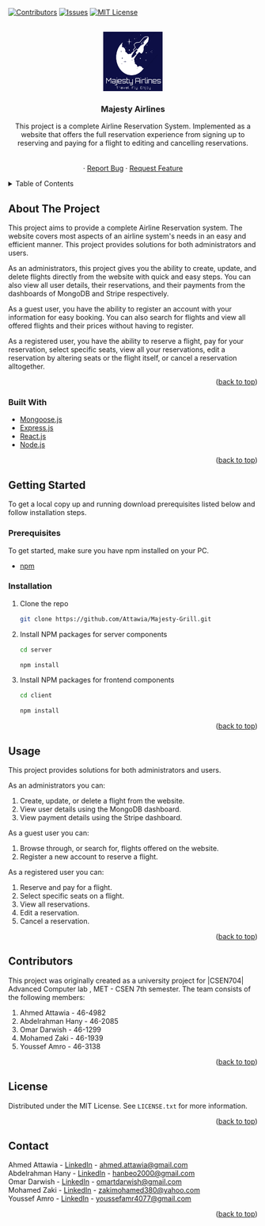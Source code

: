 <div id="top"></div>


[![Contributors][contributors-shield]][contributors-url]
[![Issues][issues-shield]][issues-url]
[![MIT License][license-shield]][license-url]



<!-- PROJECT LOGO -->
<br />
<div align="center">
  <a href="https://github.com/Attawia/Majesty-Grill">
    <img src="client/src/components/Navbar/logo.png" alt="Logo" width="120" height="120">
  </a>

<h3 align="center">Majesty Airlines</h3>

  <p align="center">
    This project is a complete Airline Reservation System. Implemented as a website that offers the full reservation experience from signing up to reserving and paying for a flight to editing and cancelling reservations.
    <br />
    <br />
    <br />
    ·
    <a href="https://github.com/Attawia/Majesty-Grill/issues">Report Bug</a>
    ·
    <a href="https://github.com/Attawia/Majesty-Grill/issues">Request Feature</a>
  </p>
</div>



<!-- TABLE OF CONTENTS -->
<details>
  <summary>Table of Contents</summary>
  <ol>
    <li>
      <a href="#about-the-project">About The Project</a>
      <ul>
        <li><a href="#built-with">Built With</a></li>
      </ul>
    </li>
    <li>
      <a href="#getting-started">Getting Started</a>
      <ul>
        <li><a href="#prerequisites">Prerequisites</a></li>
        <li><a href="#installation">Installation</a></li>
      </ul>
    </li>
    <li><a href="#usage">Usage</a></li>
    <li><a href="#contributors">Contributors</a></li>
    <li><a href="#license">License</a></li>
    <li><a href="#contact">Contact</a></li>
  </ol>
</details>



<!-- ABOUT THE PROJECT -->
## About The Project

This project aims to provide a complete Airline Reservation system. The website covers most aspects of an airline system's needs in an easy and efficient manner. This project provides solutions for both administrators and users. 

As an administrators, this project gives you the ability to create, update, and delete flights directly from the website with quick and easy steps. You can also view all user details, their reservations, and their payments from the dashboards of MongoDB and Stripe respectively.

As a guest user, you have the ability to register an account with your information for easy booking. You can also search for flights and view all offered flights and their prices without having to register.

As a registered user, you have the ability to reserve a flight, pay for your reservation, select specific seats, view all your reservations, edit a reservation by altering seats or the flight itself, or cancel a reservation alltogether.

<p align="right">(<a href="#top">back to top</a>)</p>



### Built With


* [Mongoose.js](https://mongoosejs.com/)
* [Express.js](https://expressjs.com/)
* [React.js](https://reactjs.org/)
* [Node.js](https://nodejs.org/en/)


<p align="right">(<a href="#top">back to top</a>)</p>



<!-- GETTING STARTED -->
## Getting Started


To get a local copy up and running download prerequisites listed below and follow installation steps.

### Prerequisites

To get started, make sure you have npm installed on your PC.
* [npm](https://www.npmjs.com/)
  

### Installation


1. Clone the repo
   ```sh
   git clone https://github.com/Attawia/Majesty-Grill.git
   ```
2. Install NPM packages for server components
   ```sh
   cd server
   ```
   ```sh
   npm install
   ```
3. Install NPM packages for frontend components
   ```sh
   cd client
   ```
   ```sh
   npm install
   ```



<p align="right">(<a href="#top">back to top</a>)</p>



<!-- USAGE EXAMPLES -->
## Usage

This project provides solutions for both administrators and users.

As an administrators you can:
1. Create, update, or delete a flight from the website.
2. View user details using the MongoDB dashboard.
3. View payment details using the Stripe dashboard.

As a guest user you can:
1. Browse through, or search for, flights offered on the website.
2. Register a new account to reserve a flight.

As a registered user you can:
1. Reserve and pay for a flight.
2. Select specific seats on a flight.
3. View all reservations.
4. Edit a reservation.
5. Cancel a reservation.


<p align="right">(<a href="#top">back to top</a>)</p>







<!-- CONTRIBUTORS -->
## Contributors

This project was originally created as a university project for |CSEN704| Advanced Computer lab , MET - CSEN 7th semester.
The team consists of the following members:

1. Ahmed Attawia - 46-4982
2. Abdelrahman Hany - 46-2085
3. Omar Darwish - 46-1299
4. Mohamed Zaki - 46-1939
5. Youssef Amro - 46-3138

<p align="right">(<a href="#top">back to top</a>)</p>



<!-- LICENSE -->
## License

Distributed under the MIT License. See `LICENSE.txt` for more information.

<p align="right">(<a href="#top">back to top</a>)</p>



<!-- CONTACT -->
## Contact

Ahmed Attawia - [LinkedIn](https://linkedin.com/in/ahmedattawia) - ahmed.attawia@gmail.com <br/>
Abdelrahman Hany - [LinkedIn](https://www.linkedin.com/in/abdelrahman-hany-850642214/) - hanbeo2000@gmail.com<br/>
Omar Darwish - [LinkedIn](https://www.linkedin.com/in/omar-darwish-aa718520b/) - omartdarwish@gmail.com<br/>
Mohamed Zaki - [LinkedIn](https://www.linkedin.com/in/mohamed-zaki-100970197/) - zakimohamed380@yahoo.com<br/>
Youssef Amro - [LinkedIn](https://www.linkedin.com/in/youssef-amr-aab4891b8/) - youssefamr4077@gmail.com <br/>



<p align="right">(<a href="#top">back to top</a>)</p>







<!-- MARKDOWN LINKS & IMAGES -->
<!-- https://www.markdownguide.org/basic-syntax/#reference-style-links -->
[contributors-shield]: https://img.shields.io/github/contributors/Attawia/Majesty-Grill.svg?style=for-the-badge
[contributors-url]: https://github.com/Attawia/Majesty-Grill/graphs/contributors
[forks-shield]: https://img.shields.io/github/forks/Attawia/Majesty-Grill.svg?style=for-the-badge
[forks-url]: https://github.com/Attawia/Majesty-Grill/network/members
[stars-shield]: https://img.shields.io/github/stars/Attawia/Majesty-Grill.svg?style=for-the-badge
[stars-url]: https://github.com/Attawia/Majesty-Grill/stargazers
[issues-shield]: https://img.shields.io/github/issues/Attawia/Majesty-Grill.svg?style=for-the-badge
[issues-url]: https://github.com/Attawia/Majesty-Grill/issues
[license-shield]: https://img.shields.io/github/license/Attawia/Majesty-Grill.svg?style=for-the-badge
[license-url]: https://github.com/Attawia/Majesty-Grill/blob/main/LICENSE.txt
[linkedin-shield]: https://img.shields.io/badge/-LinkedIn-black.svg?style=for-the-badge&logo=linkedin&colorB=555
[linkedin-url]: https://linkedin.com/in/ahmedattawia
[product-screenshot]: images/screenshot.png
